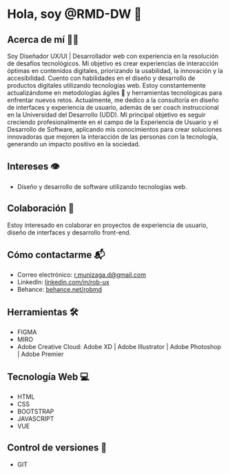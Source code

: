 # Hola, soy @RMD-DW 👋

## Acerca de mí 🧑‍💻
Soy Diseñador UX/UI | Desarrollador web con experiencia en la resolución de desafíos tecnológicos. Mi objetivo es crear experiencias de interacción óptimas en contenidos digitales, priorizando la usabilidad, la innovación y la accesibilidad. Cuento con habilidades en el diseño y desarrollo de productos digitales utilizando tecnologías web. Estoy constantemente actualizándome en metodologías ágiles 🔄 y herramientas tecnológicas para enfrentar nuevos retos. Actualmente, me dedico a la consultoría en diseño de interfaces y experiencia de usuario, además de ser coach instruccional en la Universidad del Desarrollo (UDD). Mi principal objetivo es seguir creciendo profesionalmente en el campo de la Experiencia de Usuario y el Desarrollo de Software, aplicando mis conocimientos para crear soluciones innovadoras que mejoren la interacción de las personas con la tecnología, generando un impacto positivo en la sociedad.

## Intereses 👁️
- Diseño y desarrollo de software utilizando tecnologías web.

## Colaboración 🤝
Estoy interesado en colaborar en proyectos de experiencia de usuario, diseño de interfaces y desarrollo front-end.

## Cómo contactarme 📬
- Correo electrónico: r.munizaga.d@gmail.com
- LinkedIn: [linkedin.com/in/rob-ux](https://www.linkedin.com/in/rob-ux/)
- Behance: [behance.net/robmd](https://www.behance.net/robmd)

## Herramientas 🛠️
- FIGMA
- MIRO
- Adobe Creative Cloud: Adobe XD | Adobe Illustrator | Adobe Photoshop | Adobe Premier


## Tecnología Web 💻
- HTML
- CSS
- BOOTSTRAP
- JAVASCRIPT
- VUE

## Control de versiones 🔄
- GIT



